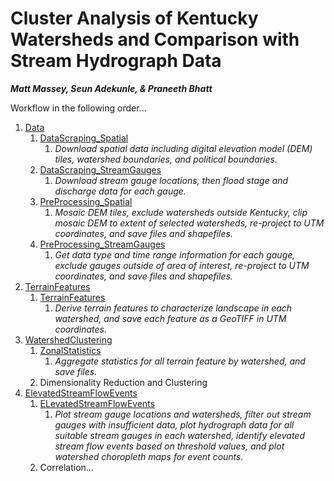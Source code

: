 # Cluster Analysis of Kentucky Watersheds and Comparison with Stream Hydrograph Data

***Matt Massey, Seun Adekunle, & Praneeth Bhatt***

Workflow in the following order...
1. [Data](./Data)
    1. [DataScraping_Spatial](./Data/DataScraping_Spatial.ipynb)
        1. *Download spatial data including digital elevation model (DEM) tiles, watershed boundaries, and political boundaries.*
    3. [DataScraping_StreamGauges](./Data/DataScraping_StreamGauges.ipynb)
        1. *Download stream gauge locations, then flood stage and discharge data for each gauge.*
    5. [PreProcessing_Spatial](./Data/PreProcessing_Spatial.ipynb)
        1. *Mosaic DEM tiles, exclude watersheds outside Kentucky, clip mosaic DEM to extent of selected watersheds, re-project to UTM coordinates, and save files and shapefiles.*
    7. [PreProcessing_StreamGauges](./Data/PreProcessing_StreamGauges.ipynb)
        1. *Get data type and time range information for each gauge, exclude gauges outside of area of interest, re-project to UTM coordinates, and save files and shapefiles.*
2. [TerrainFeatures](./TerrainFeatures)
    1. [TerrainFeatures](./TerrainFeatures/TerrainFeatures.ipynb)
        1. *Derive terrain features to characterize landscape in each watershed, and save each feature as a GeoTIFF in UTM coordinates.*
3. [WatershedClustering](./WatershedClustering)
    1. [ZonalStatistics](./WatershedClustering/ZonalStatistics.ipynb)
        1. *Aggregate statistics for all terrain feature by watershed, and save files.*
    3. Dimensionality Reduction and Clustering
4. [ElevatedStreamFlowEvents](./ElevatedStreamFlowEvents)
    1. [ELevatedStreamFlowEvents](./ElevatedStreamFlowEvents/ElevatedStreamFlowEvents.ipynb)
        1. *Plot stream gauge locations and watersheds, filter out stream gauges with insufficient data, plot hydrograph data for all suitable stream gauges in each watershed, identify elevated stream flow events based on threshold values, and plot watershed choropleth maps for event counts.*
    3. Correlation...

